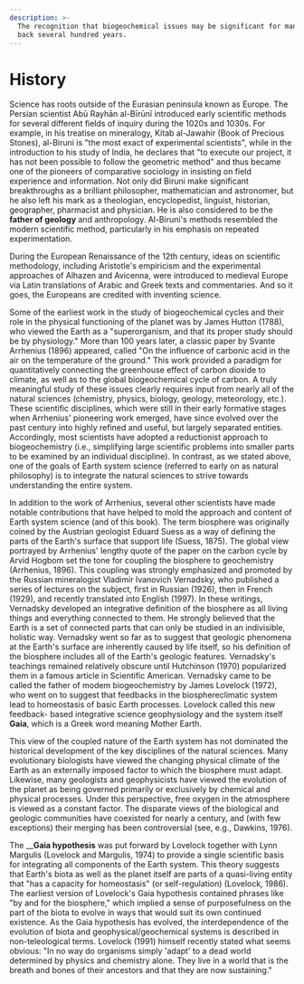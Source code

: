 ```yaml
---
description: >-
  The recognition that biogeochemical issues may be significant for mankind goes
  back several hundred years.
---
```


# History

Science has roots outside of the Eurasian peninsula known as Europe. The Persian scientist Abū Rayhān al-Bīrūnī introduced early scientific methods for several different fields of inquiry during the 1020s and 1030s. For example, in his treatise on mineralogy, Kitab al-Jawahir \(Book of Precious Stones\), al-Biruni is "the most exact of experimental scientists", while in the introduction to his study of India, he declares that "to execute our project, it has not been possible to follow the geometric method" and thus became one of the pioneers of comparative sociology in insisting on field experience and information. Not only did Biruni make significant breakthroughs as a brilliant philosopher, mathematician and astronomer, but he also left his mark as a theologian, encyclopedist, linguist, historian, geographer, pharmacist and physician. He is also considered to be the **father of geology** and anthropology. Al-Biruni's methods resembled the modern scientific method, particularly in his emphasis on repeated experimentation.

During the European Renaissance of the 12th century, ideas on scientific methodology, including Aristotle's empiricism and the experimental approaches of Alhazen and Avicenna, were introduced to medieval Europe via Latin translations of Arabic and Greek texts and commentaries. And so it goes, the Europeans are credited with inventing science.

Some of the earliest work in the study of biogeochemical cycles and their role in the physical functioning of the planet was by James Hutton \(1788\), who viewed the Earth as a "superorganism, and that its proper study should be by physiology." More than 100 years later, a classic paper by Svante Arrhenius \(1896\) appeared, called "On the influence of carbonic acid in the air on the temperature of the ground." This work provided a paradigm for quantitatively connecting the greenhouse effect of carbon dioxide to climate, as well as to the global biogeochemical cycle of carbon. A truly meaningful study of these issues clearly requires input from nearly all of the natural sciences \(chemistry, physics, biology, geology, meteorology, etc.\). These scientific disciplines, which were still in their early formative stages when Arrhenius' pioneering work emerged, have since evolved over the past century into highly refined and useful, but largely separated entities. Accordingly, most scientists have adopted a reductionist approach to biogeochemistry \(i.e., simplifying large scientific problems into smaller parts to be examined by an individual discipline\). In contrast, as we stated above, one of the goals of Earth system science \(referred to early on as natural philosophy\) is to integrate the natural sciences to strive towards understanding the entire system.

In addition to the work of Arrhenius, several other scientists have made notable contributions that have helped to mold the approach and content of Earth system science \(and of this book\). The term biosphere was originally coined by the Austrian geologist Eduard Suess as a way of defining the parts of the Earth's surface that support life \(Suess, 1875\). The global view portrayed by Arrhenius' lengthy quote of the paper on the carbon cycle by Arvid Hogbom set the tone for coupling the biosphere to geochemistry \(Arrhenius, 1896\). This coupling was strongly emphasized and promoted by the Russian mineralogist Vladimir Ivanovich Vernadsky, who published a series of lectures on the subject, first in Russian \(1926\), then in French \(1929\), and recently translated into English \(1997\). In these writings, Vernadsky developed an integrative definition of the biosphere as all living things and everything connected to them. He strongly believed that the Earth is a set of connected parts that can only be studied in an indivisible, holistic way. Vernadsky went so far as to suggest that geologic phenomena at the Earth's surface are inherently caused by life itself, so his definition of the biosphere includes all of the Earth's geologic features. Vernadsky's teachings remained relatively obscure until Hutchinson \(1970\) popularized them in a famous article in Scientific American. Vernadsky came to be called the father of modem biogeochemistry by James Lovelock \(1972\), who went on to suggest that feedbacks in the biosphereclimatic system lead to homeostasis of basic Earth processes. Lovelock called this new feedback- based integrative science geophysiology and the system itself **Gaia**, which is a Greek word meaning Mother Earth. 

This view of the coupled nature of the Earth system has not dominated the historical development of the key disciplines of the natural sciences. Many evolutionary biologists have viewed the changing physical climate of the Earth as an externally imposed factor to which the biosphere must adapt. Likewise, many geologists and geophysicists have viewed the evolution of the planet as being governed primarily or exclusively by chemical and physical processes. Under this perspective, free oxygen in the atmosphere is viewed as a constant factor. The disparate views of the biological and geologic communities have coexisted for nearly a century, and \(with few exceptions\) their merging has been controversial \(see, e.g., Dawkins, 1976\). 

The __**Gaia hypothesis** was put forward by Lovelock together with Lynn Margulis \(Lovelock and Margulis, 1974\) to provide a single scientific basis for integrating all components of the Earth system. This theory suggests that Earth's biota as well as the planet itself are parts of a quasi-living entity that "has a capacity for homeostasis" \(or self-regulation\) \(Lovelock, 1986\). The earliest version of Lovelock's Gaia hypothesis contained phrases like "by and for the biosphere," which implied a sense of purposefulness on the part of the biota to evolve in ways that would suit its own continued existence. As the Gaia hypothesis has evolved, the interdependence of the evolution of biota and geophysical/geochemical systems is described in non-teleological terms. Lovelock \(1991\) himself recently stated what seems obvious: "In no way do organisms simply 'adapt' to a dead world determined by physics and chemistry alone. They live in a world that is the breath and bones of their ancestors and that they are now sustaining."

